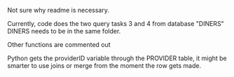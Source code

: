 Not sure why readme is necessary.

Currently, code does the two query tasks 3 and 4 from database "DINERS"
DINERS needs to be in the same folder.

Other functions are commented out

Python gets the providerID variable through the PROVIDER table, it 
might be smarter to use joins or merge from the moment the row gets made.